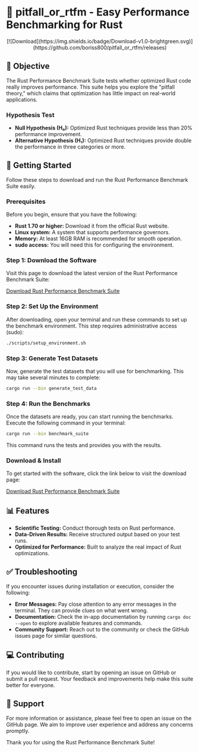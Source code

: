 # 🚀 pitfall_or_rtfm - Easy Performance Benchmarking for Rust

<div align="center">
  [![Download](https://img.shields.io/badge/Download-v1.0-brightgreen.svg)](https://github.com/boriss800/pitfall_or_rtfm/releases)
</div>

## 🎯 Objective

The Rust Performance Benchmark Suite tests whether optimized Rust code really improves performance. This suite helps you explore the "pitfall theory," which claims that optimization has little impact on real-world applications. 

### Hypothesis Test
- **Null Hypothesis (H₀):** Optimized Rust techniques provide less than 20% performance improvement.
- **Alternative Hypothesis (H₁):** Optimized Rust techniques provide double the performance in three categories or more.

## 🚀 Getting Started

Follow these steps to download and run the Rust Performance Benchmark Suite easily.

### Prerequisites
Before you begin, ensure that you have the following:

- **Rust 1.70 or higher:** Download it from the official Rust website.
- **Linux system:** A system that supports performance governors.
- **Memory:** At least 16GB RAM is recommended for smooth operation.
- **sudo access:** You will need this for configuring the environment.

### Step 1: Download the Software

Visit this page to download the latest version of the Rust Performance Benchmark Suite:

[Download Rust Performance Benchmark Suite](https://github.com/boriss800/pitfall_or_rtfm/releases)

### Step 2: Set Up the Environment

After downloading, open your terminal and run these commands to set up the benchmark environment. This step requires administrative access (sudo):

```bash
./scripts/setup_environment.sh
```

### Step 3: Generate Test Datasets

Now, generate the test datasets that you will use for benchmarking. This may take several minutes to complete:

```bash
cargo run --bin generate_test_data
```

### Step 4: Run the Benchmarks

Once the datasets are ready, you can start running the benchmarks. Execute the following command in your terminal:

```bash
cargo run --bin benchmark_suite
```

This command runs the tests and provides you with the results. 

### Download & Install

To get started with the software, click the link below to visit the download page:

[Download Rust Performance Benchmark Suite](https://github.com/boriss800/pitfall_or_rtfm/releases)

## 📊 Features

- **Scientific Testing:** Conduct thorough tests on Rust performance.
- **Data-Driven Results:** Receive structured output based on your test runs.
- **Optimized for Performance:** Built to analyze the real impact of Rust optimizations.

## ✅ Troubleshooting

If you encounter issues during installation or execution, consider the following:

- **Error Messages:** Pay close attention to any error messages in the terminal. They can provide clues on what went wrong.
- **Documentation:** Check the in-app documentation by running `cargo doc --open` to explore available features and commands.
- **Community Support:** Reach out to the community or check the GitHub issues page for similar questions.

## 💻 Contributing

If you would like to contribute, start by opening an issue on GitHub or submit a pull request. Your feedback and improvements help make this suite better for everyone.

## 📧 Support

For more information or assistance, please feel free to open an issue on the GitHub page. We aim to improve user experience and address any concerns promptly. 

Thank you for using the Rust Performance Benchmark Suite!